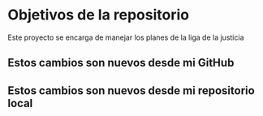 # Objetivos de la repositorio

Este proyecto se encarga de manejar los planes de la liga de la justicia

## Estos cambios son nuevos desde mi GitHub
## Estos cambios son nuevos desde mi repositorio local

